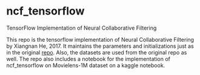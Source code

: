 # ncf_tensorflow
TensorFlow Implementation of Neural Collaborative Filtering

This repo is the tensorflow implementation of Neural Collaborative Filtering by Xiangnan He, 2017. It maintains the parameters and initializations just as in the original [repo](https://github.com/hexiangnan/neural_collaborative_filtering). Also, the datasets are used from the original repo as well. 
The repo also includes a notebook for the implementation of ncf_tensorflow on Movielens-1M dataset on a kaggle notebook.
